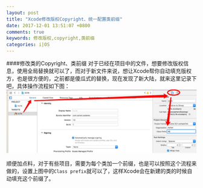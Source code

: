 ```yaml
---
layout: post
title: "Xcode修改版权Copyright、统一配置类前缀"
date: 2017-12-01 13:51:07 +0800
comments: true
keywords: 修改版权,copyright,类前缀
categories: i|OS  
---
```


####修改类的Copyright、类前缀
对于已经在项目中的文件，想要修改版权信息，使用全局替换就可以了，而对于新文件来说，想让Xcode帮你自动填充版权方，也是很方便的，之前都是傻瓜式的替换，现在发现了新大陆，就来这里记录下吧，具体操作流程如下图：  
![版权、前缀](/images/copyright.png)  

顺便加点料，对于有些项目，需要为每个类加一个前缀，也是可以按照这个流程来做的，设置上图中的`Class prefix`就可以了，这样Xcode会在新建的类的时候自动填充这个前缀了。